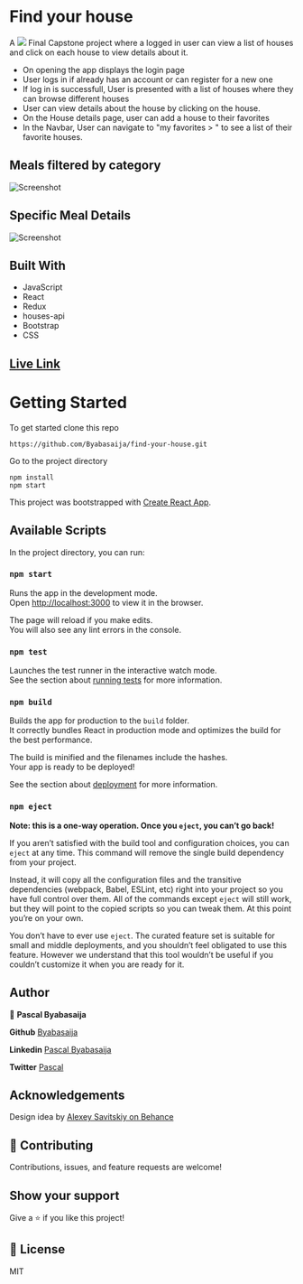 # Find your house

A  ![](https://img.shields.io/badge/Microverse-blueviolet)  Final Capstone project where a logged in user can view a list of houses and click on each house to view details about it.
- On opening the app displays the login page
- User logs in if already has an account or can register for a new one
- If log in is successfull, User is presented with a list of houses where they can browse different houses
- User can view details about the house by clicking on the house.
- On the House details page, user can add a house to their favorites
- In the Navbar, User can navigate to "my favorites > " to see a list of their favorite houses.
 


## Meals filtered by category
![Screenshot](docs/shot1.png)
## Specific Meal Details
![Screenshot](docs/shot2.png)


## Built With

- JavaScript
- React
- Redux
- houses-api
- Bootstrap
- CSS
## [Live Link](https://catalogue-of-recipess.herokuapp.com/)



# Getting Started 
To get started clone this repo
```
https://github.com/Byabasaija/find-your-house.git
```
Go to the project directory
```
npm install
npm start
```




This project was bootstrapped with [Create React App](https://github.com/facebook/create-react-app).

## Available Scripts

In the project directory, you can run:

### `npm start`

Runs the app in the development mode.\
Open [http://localhost:3000](http://localhost:3000) to view it in the browser.

The page will reload if you make edits.\
You will also see any lint errors in the console.

### `npm test`

Launches the test runner in the interactive watch mode.\
See the section about [running tests](https://facebook.github.io/create-react-app/docs/running-tests) for more information.

### `npm build`

Builds the app for production to the `build` folder.\
It correctly bundles React in production mode and optimizes the build for the best performance.

The build is minified and the filenames include the hashes.\
Your app is ready to be deployed!

See the section about [deployment](https://facebook.github.io/create-react-app/docs/deployment) for more information.

### `npm eject`

**Note: this is a one-way operation. Once you `eject`, you can’t go back!**

If you aren’t satisfied with the build tool and configuration choices, you can `eject` at any time. This command will remove the single build dependency from your project.

Instead, it will copy all the configuration files and the transitive dependencies (webpack, Babel, ESLint, etc) right into your project so you have full control over them. All of the commands except `eject` will still work, but they will point to the copied scripts so you can tweak them. At this point you’re on your own.

You don’t have to ever use `eject`. The curated feature set is suitable for small and middle deployments, and you shouldn’t feel obligated to use this feature. However we understand that this tool wouldn’t be useful if you couldn’t customize it when you are ready for it.

## Author

👤 **Pascal Byabasaija**

**Github** [Byabasaija](https://github.com/Byabasaija)

**Linkedin** [Pascal Byabasaija](https://linkedin/in/pascal-byabasaija)

**Twitter** [Pascal](https://twitter.com/byabashaijapoet)

## Acknowledgements
Design idea by [Alexey Savitskiy on Behance](https://www.behance.net/alexey_savitskiy)

## 🤝 Contributing

Contributions, issues, and feature requests are welcome!


## Show your support

Give a ⭐️ if you like this project!

## 📝 License

MIT